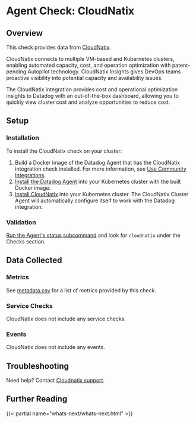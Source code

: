 # Agent Check: CloudNatix

## Overview

This check provides data from [CloudNatix][1].

CloudNatix connects to multiple VM-based and Kubernetes clusters, enabling automated capacity, cost, and operation optimization with patent-pending Autopilot technology. CloudNatix Insights gives DevOps teams proactive visibility into potential capacity and availability issues.

The CloudNatix integration provides cost and operational optimization insights to Datadog with an out-of-the-box dashboard, allowing you to quickly view cluster cost and analyze opportunities to reduce cost.

## Setup

### Installation

To install the CloudNatix check on your cluster:

1. Build a Docker image of the Datadog Agent that has the CloudNatix integration check installed. For more information, see [Use Community Integrations][7].
2. [Install the Datadog Agent][2] into your Kubernetes cluster with the built Docker image.
3. [Install CloudNatix][3] into your Kubernetes cluster. The CloudNatix Cluster Agent will
   automatically configure itself to work with the Datadog integration.

### Validation

[Run the Agent's status subcommand][4] and look for `cloudnatix` under the Checks section.

## Data Collected

### Metrics

See [metadata.csv][5] for a list of metrics provided by this check.

### Service Checks

CloudNatix does not include any service checks.

### Events

CloudNatix does not include any events.

## Troubleshooting

Need help? Contact [Cloudnatix support][6].

## Further Reading

{{< partial name="whats-next/whats-next.html" >}}

[1]: https://cloudnatix.com/
[2]: https://app.datadoghq.com/account/settings#agent/kubernetes
[3]: https://docs.cloudnatix.com/docs/tutorial
[4]: https://docs.datadoghq.com/agent/guide/agent-commands/#agent-status-and-information
[5]: https://github.com/DataDog/integrations-extras/blob/master/cloudnatix/metadata.csv
[6]: mailto:support@cloudnatix.com
[7]: https://docs.datadoghq.com/agent/guide/use-community-integrations/?tab=docker
[8]: https://www.datadoghq.com/blog/infrastructure-optimization-rightsizing-cloudnatix-datadog/
